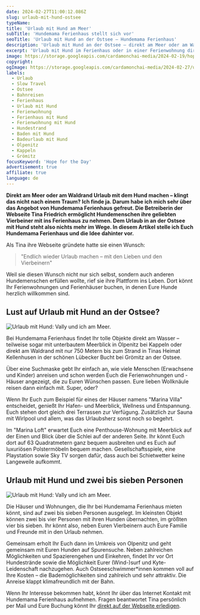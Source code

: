 ```yaml
---
date: 2024-02-27T11:00:12.086Z
slug: urlaub-mit-hund-ostsee
typeName:
title: 'Urlaub mit Hund am Meer'
subTitle: 'Hundemama Ferienhaus stellt sich vor'
seoTitle: 'Urlaub mit Hund an der Ostsee – Hundemama Ferienhaus'
description: 'Urlaub mit Hund an der Ostsee – direkt am Meer oder am Waldesrand. Klingt wie ein Traum, oder? Das Gute ist: Ihr könnt Ihn Euch erfüllen! Erfahrt hier, wie es geht!'
excerpt: 'Urlaub mit Hund im Ferienhaus oder in einer Ferienwohnung direkt an der wunderschönen Ostsee mit Wald- oder Meerblick – Hundemama Ferienhaus macht das möglich. In diesem Artikel zeige ich Euch, wie es funktioniert und wo die Reise mit Euren geliebten Vierbeinern genau hingeht.'
image: https://storage.googleapis.com/cardamonchai-media/2024-02-19/hope-fohttps://storage.googleapis.com/cardamonchai-media/2024-02-27/2024-02-urlaub-mit-hund-vegan-com-jpg-imagine-e8d8c8_d2c7c0_1024_683/640.webp
copyright:
ogImage: https://storage.googleapis.com/cardamonchai-media/2024-02-27/urlaub-mit-hund-soundsvegan-com-og-jpg-imagine-e8d8c8_d2c6bf_1200_628/640.webp
labels:
  - Urlaub
  - Slow Travel
  - Ostsee
  - Bahnreisen
  - Ferienhaus
  - Urlaub mit Hund
  - Ferienwohnung
  - Ferienhaus mit Hund
  - Ferienwohnung mit Hund
  - Hundestrand
  - Baden mit Hund
  - Badeurlaub mit Hund
  - Olpenitz
  - Kappeln
  - Grömitz
focusKeyword: 'Hope for the Day'
advertisement: true
affiliate: true
language: de
---
```


**Direkt am Meer oder am Waldrand Urlaub mit dem Hund machen – klingt das nicht nach einem Traum? Ich finde ja. Darum habe ich mich sehr über das Angebot von Hundemama Ferienhaus gefreut. Die Betreiberin der Webseite Tina Friedrich ermöglicht Hundemenschen ihre geliebten Vierbeiner mit ins Ferienhaus zu nehmen. Dem Urlaub in an der Ostsee mit Hund steht also nichts mehr im Wege. In diesem Artikel stelle ich Euch Hundemama Ferienhaus und die Idee dahinter vor.**

Als Tina ihre Webseite gründete hatte sie einen Wunsch:

> "Endlich wieder Urlaub machen – mit den Lieben und den Vierbeinern"

Weil sie diesen Wunsch nicht nur sich selbst, sondern auch anderen Hundemenschen erfüllen wollte, rief sie ihre Plattform ins Leben. Dort könnt Ihr Ferienwohnungen und Ferienhäuser buchen, in denen Eure Hunde herzlich willkommen sind.

## Lust auf Urlaub mit Hund an der Ostsee?

![Urlaub mit Hund: Vally und ich am Meer.](https://storage.googleapis.com/cardamonchai-media/2024-02-27/2024-02-urlaub-mit-hund-vegan-com-1-jpg-imagine-e8d8d8_b1a7a6_683_1024/640.webp 'Urlaub mit Hund: Vally und ich am Meer.')

Bei Hundemama Ferienhaus findet Ihr tolle Objekte direkt am Wasser – teilweise sogar mit unterbautem Meerblick in Olpenitz bei Kappeln oder direkt am Waldrand mit nur 750 Metern bis zum Strand in Tinas Heimat Kellenhusen in der schönen Lübecker Bucht bei Grömitz an der Ostsee.

Über eine Suchmaske gebt Ihr einfach an, wie viele Menschen (Erwachsene und Kinder) anreisen und schon werden Euch die Ferienwohnungen und -Häuser angezeigt, die zu Euren Wünschen passen. Eure lieben Wollknäule reisen dann einfach mit. Super, oder?

Wenn Ihr Euch zum Beispiel für eines der Häuser namens "Marina Villa" entscheidet, genießt Ihr Hafen- und Meerblick, Wellness und Entspannung. Euch stehen dort gleich drei Terrassen zur Verfügung. Zusätzlich zur Sauna mit Wirlpool und allem, was das Urlaubsherz sonst noch so begehrt.

Im "Marina Loft" erwartet Euch eine Penthouse-Wohnung mit Meerblick auf der Einen und Blick über die Schlei auf der anderen Seite. Ihr könnt Euch dort auf 63 Quadratmetern ganz bequem ausbreiten und es Euch auf luxuriösen Polstermöbeln bequem machen. Gesellschaftsspiele, eine Playstation sowie Sky TV sorgen dafür, dass auch bei Schietwetter keine Langeweile aufkommt.

## Urlaub mit Hund und zwei bis sieben Personen

![Urlaub mit Hund: Vally und ich am Meer.](https://storage.googleapis.com/cardamonchai-media/2024-02-27/2024-02-urlaub-mit-hund-vegan-com-2-jpg-imagine-d8d8d8_afb1ab_1024_683/640.webp 'Urlaub mit Hund: Vally und ich am Meer.')

Die Häuser und Wohnungen, die Ihr bei Hundemama Ferienhaus mieten könnt, sind auf zwei bis sieben Personen ausgelegt. Im kleinsten Objekt können zwei bis vier Personen mit ihren Hunden übernachten, im größten vier bis sieben. Ihr könnt also, neben Euren Vierbeinern auch Eure Familie und Freunde mit in den Urlaub nehmen.

Gemeinsam erholt Ihr Euch dann im Umkreis von Olpenitz und geht gemeinsam mit Euren Hunden auf Spurensuche. Neben zahlreichen Möglichkeiten und Spazierengehen und Einkehren, findet Ihr vor Ort Hundestrände sowie die Möglichkeit Eurer (Wind-)surf und Kyte-Leidenschaft nachzugehen. Auch Ostseeschwimmer\*innen kommen voll auf Ihre Kosten – die Bademöglichkeiten sind zahlreich und sehr attraktiv. Die Anreise klappt klimafreundlich mit der Bahn.

Wenn Ihr Interesse bekommen habt, könnt Ihr über das Internet Kontakt mit Hundemama Ferienhaus aufnehmen. Fragen beantwortet Tina persönlich per Mail und Eure Buchung könnt Ihr [direkt auf der Webseite erledigen](https://t.adcell.com/p/click?promoId=262875&slotId=80259&param0=https%3A%2F%2Fwww.hundemama-ferienhaus.de%2F).

